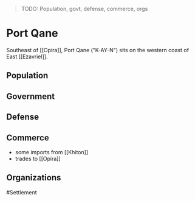 > TODO: Population, govt, defense, commerce, orgs

# Port Qane
Southeast of [[Opira]], Port Qane ("K-AY-N") sits on the western coast of East [[Ezavriel]]. 

## Population


## Government


## Defense


## Commerce
- some imports from [[Khiton]]
- trades to [[Opira]]

## Organizations


#Settlement 